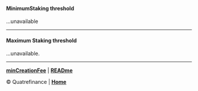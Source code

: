 #### MinimumStaking threshold

...unavailable

------------------------------

#### Maximum Staking threshold

...unavailable.

---------------------

**[minCreationFee](https://github.com/Quatre-Finance/Q-paper/blob/main/q_token/minCreationFee.md)** | **[READme](https://github.com/Quatre-Finance/Q-paper/blob/main/q_token/readme.md)**


:copyright: Quatrefinance | **[Home](https://github.com/Quatre-Finance/Q-paper#concept-overview)**
